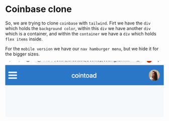 # Coinbase clone

So, we are trying to clone `coinbase` with `tailwind`. Firt we have the `div` which holds the `background color`, within this `div` we have another `div` which is a container, and within the `container` we have a `div` which holds `flex items` inside. 

For the `mobile version` we have our `nav hamburger menu`, but we hide it for the bigger sizes. 

![hamburger-mobile](./hamburger-mobile.png)